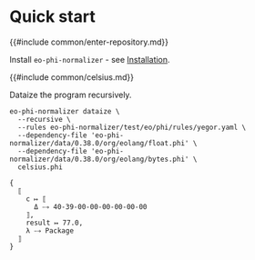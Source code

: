 # Quick start

{{#include common/enter-repository.md}}

Install `eo-phi-normalizer` - see [Installation](./installation.md).

{{#include common/celsius.md}}

Dataize the program recursively.

```$ as console
eo-phi-normalizer dataize \
  --recursive \
  --rules eo-phi-normalizer/test/eo/phi/rules/yegor.yaml \
  --dependency-file 'eo-phi-normalizer/data/0.38.0/org/eolang/float.phi' \
  --dependency-file 'eo-phi-normalizer/data/0.38.0/org/eolang/bytes.phi' \
  celsius.phi
```

```console
{
  ⟦
    c ↦ ⟦
      Δ ⤍ 40-39-00-00-00-00-00-00
    ⟧,
    result ↦ 77.0,
    λ ⤍ Package
  ⟧
}
```
